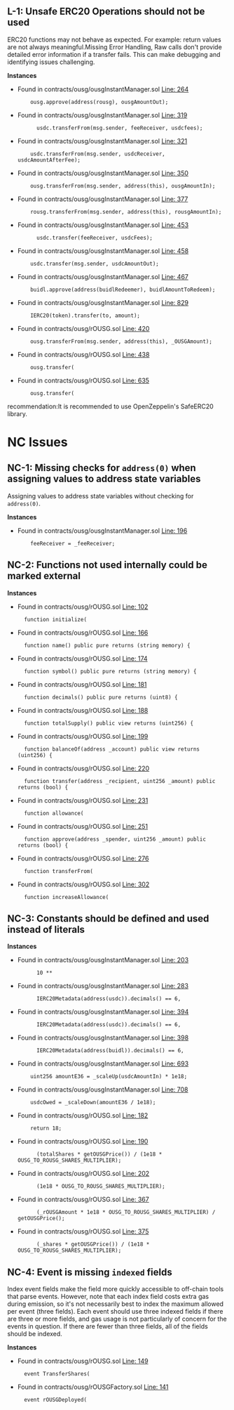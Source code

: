 ## L-1: Unsafe ERC20 Operations should not be used

ERC20 functions may not behave as expected. For example: return values are not always meaningful.Missing Error Handling, Raw calls don't provide detailed error information if a transfer fails. This can make debugging and identifying issues challenging. 

**Instances**

- Found in contracts/ousg/ousgInstantManager.sol [Line: 264](contracts/ousg/ousgInstantManager.sol#L264)

	```solidity
	    ousg.approve(address(rousg), ousgAmountOut);
	```


- Found in contracts/ousg/ousgInstantManager.sol [Line: 319](contracts/ousg/ousgInstantManager.sol#L319)

	```solidity
	      usdc.transferFrom(msg.sender, feeReceiver, usdcfees);
	```

- Found in contracts/ousg/ousgInstantManager.sol [Line: 321](contracts/ousg/ousgInstantManager.sol#L321)

	```solidity
	    usdc.transferFrom(msg.sender, usdcReceiver, usdcAmountAfterFee);
	```

- Found in contracts/ousg/ousgInstantManager.sol [Line: 350](contracts/ousg/ousgInstantManager.sol#L350)

	```solidity
	    ousg.transferFrom(msg.sender, address(this), ousgAmountIn);
	```

- Found in contracts/ousg/ousgInstantManager.sol [Line: 377](contracts/ousg/ousgInstantManager.sol#L377)

	```solidity
	    rousg.transferFrom(msg.sender, address(this), rousgAmountIn);
	```

- Found in contracts/ousg/ousgInstantManager.sol [Line: 453](contracts/ousg/ousgInstantManager.sol#L453)

	```solidity
	      usdc.transfer(feeReceiver, usdcFees);
	```

- Found in contracts/ousg/ousgInstantManager.sol [Line: 458](contracts/ousg/ousgInstantManager.sol#L458)

	```solidity
	    usdc.transfer(msg.sender, usdcAmountOut);
	```

- Found in contracts/ousg/ousgInstantManager.sol [Line: 467](contracts/ousg/ousgInstantManager.sol#L467)

	```solidity
	    buidl.approve(address(buidlRedeemer), buidlAmountToRedeem);
	```

- Found in contracts/ousg/ousgInstantManager.sol [Line: 829](contracts/ousg/ousgInstantManager.sol#L829)

	```solidity
	    IERC20(token).transfer(to, amount);
	```

- Found in contracts/ousg/rOUSG.sol [Line: 420](contracts/ousg/rOUSG.sol#L420)

	```solidity
	    ousg.transferFrom(msg.sender, address(this), _OUSGAmount);
	```

- Found in contracts/ousg/rOUSG.sol [Line: 438](contracts/ousg/rOUSG.sol#L438)

	```solidity
	    ousg.transfer(
	```

- Found in contracts/ousg/rOUSG.sol [Line: 635](contracts/ousg/rOUSG.sol#L635)

	```solidity
	    ousg.transfer(
	```
recommendation:It is recommended to use OpenZeppelin's SafeERC20 library.


# NC Issues


## NC-1: Missing checks for `address(0)` when assigning values to address state variables


Assigning values to address state variables without checking for `address(0)`.

**Instances**

- Found in contracts/ousg/ousgInstantManager.sol [Line: 196](contracts/ousg/ousgInstantManager.sol#L196)

	```solidity
	    feeReceiver = _feeReceiver;
	```
## NC-2: Functions not used internally could be marked external

**Instances**

- Found in contracts/ousg/rOUSG.sol [Line: 102](contracts/ousg/rOUSG.sol#L102)

	```solidity
	  function initialize(
	```

- Found in contracts/ousg/rOUSG.sol [Line: 166](contracts/ousg/rOUSG.sol#L166)

	```solidity
	  function name() public pure returns (string memory) {
	```

- Found in contracts/ousg/rOUSG.sol [Line: 174](contracts/ousg/rOUSG.sol#L174)

	```solidity
	  function symbol() public pure returns (string memory) {
	```

- Found in contracts/ousg/rOUSG.sol [Line: 181](contracts/ousg/rOUSG.sol#L181)

	```solidity
	  function decimals() public pure returns (uint8) {
	```

- Found in contracts/ousg/rOUSG.sol [Line: 188](contracts/ousg/rOUSG.sol#L188)

	```solidity
	  function totalSupply() public view returns (uint256) {
	```

- Found in contracts/ousg/rOUSG.sol [Line: 199](contracts/ousg/rOUSG.sol#L199)

	```solidity
	  function balanceOf(address _account) public view returns (uint256) {
	```

- Found in contracts/ousg/rOUSG.sol [Line: 220](contracts/ousg/rOUSG.sol#L220)

	```solidity
	  function transfer(address _recipient, uint256 _amount) public returns (bool) {
	```

- Found in contracts/ousg/rOUSG.sol [Line: 231](contracts/ousg/rOUSG.sol#L231)

	```solidity
	  function allowance(
	```

- Found in contracts/ousg/rOUSG.sol [Line: 251](contracts/ousg/rOUSG.sol#L251)

	```solidity
	  function approve(address _spender, uint256 _amount) public returns (bool) {
	```

- Found in contracts/ousg/rOUSG.sol [Line: 276](contracts/ousg/rOUSG.sol#L276)

	```solidity
	  function transferFrom(
	```

- Found in contracts/ousg/rOUSG.sol [Line: 302](contracts/ousg/rOUSG.sol#L302)

	```solidity
	  function increaseAllowance(
	```

	
## NC-3: Constants should be defined and used instead of literals

**Instances**


- Found in contracts/ousg/ousgInstantManager.sol [Line: 203](contracts/ousg/ousgInstantManager.sol#L203)

	```solidity
	      10 **
	```

- Found in contracts/ousg/ousgInstantManager.sol [Line: 283](contracts/ousg/ousgInstantManager.sol#L283)

	```solidity
	      IERC20Metadata(address(usdc)).decimals() == 6,
	```

- Found in contracts/ousg/ousgInstantManager.sol [Line: 394](contracts/ousg/ousgInstantManager.sol#L394)

	```solidity
	      IERC20Metadata(address(usdc)).decimals() == 6,
	```

- Found in contracts/ousg/ousgInstantManager.sol [Line: 398](contracts/ousg/ousgInstantManager.sol#L398)

	```solidity
	      IERC20Metadata(address(buidl)).decimals() == 6,
	```

- Found in contracts/ousg/ousgInstantManager.sol [Line: 693](contracts/ousg/ousgInstantManager.sol#L693)

	```solidity
	    uint256 amountE36 = _scaleUp(usdcAmountIn) * 1e18;
	```

- Found in contracts/ousg/ousgInstantManager.sol [Line: 708](contracts/ousg/ousgInstantManager.sol#L708)

	```solidity
	    usdcOwed = _scaleDown(amountE36 / 1e18);
	```

- Found in contracts/ousg/rOUSG.sol [Line: 182](contracts/ousg/rOUSG.sol#L182)

	```solidity
	    return 18;
	```

- Found in contracts/ousg/rOUSG.sol [Line: 190](contracts/ousg/rOUSG.sol#L190)

	```solidity
	      (totalShares * getOUSGPrice()) / (1e18 * OUSG_TO_ROUSG_SHARES_MULTIPLIER);
	```

- Found in contracts/ousg/rOUSG.sol [Line: 202](contracts/ousg/rOUSG.sol#L202)

	```solidity
	      (1e18 * OUSG_TO_ROUSG_SHARES_MULTIPLIER);
	```

- Found in contracts/ousg/rOUSG.sol [Line: 367](contracts/ousg/rOUSG.sol#L367)

	```solidity
	      (_rOUSGAmount * 1e18 * OUSG_TO_ROUSG_SHARES_MULTIPLIER) / getOUSGPrice();
	```

- Found in contracts/ousg/rOUSG.sol [Line: 375](contracts/ousg/rOUSG.sol#L375)

	```solidity
	      (_shares * getOUSGPrice()) / (1e18 * OUSG_TO_ROUSG_SHARES_MULTIPLIER);
	```
## NC-4: Event is missing `indexed` fields

Index event fields make the field more quickly accessible to off-chain tools that parse events. However, note that each index field costs extra gas during emission, so it's not necessarily best to index the maximum allowed per event (three fields). Each event should use three indexed fields if there are three or more fields, and gas usage is not particularly of concern for the events in question. If there are fewer than three fields, all of the fields should be indexed.

**Instances**

- Found in contracts/ousg/rOUSG.sol [Line: 149](contracts/ousg/rOUSG.sol#L149)

	```solidity
	  event TransferShares(
	```

- Found in contracts/ousg/rOUSGFactory.sol [Line: 141](contracts/ousg/rOUSGFactory.sol#L141)

	```solidity
	  event rOUSGDeployed(
	```
